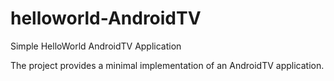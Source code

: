 # helloworld-AndroidTV
Simple HelloWorld AndroidTV Application

The project provides a minimal implementation of an AndroidTV application.
